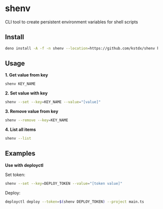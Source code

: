 # shenv

CLI tool to create persistent environment variables for shell scripts

## Install

```sh
deno install -A -f -n shenv --location=https://github.com/kstdx/shenv https://raw.githubusercontent.com/kstdx/shenv/main/main.js
```

## Usage

**1. Get value from key**

```sh
shenv KEY_NAME
```

**2. Set value with key**

```sh
shenv --set --key=KEY_NAME --value="[value]"
```

**3. Remove value from key**

```sh
shenv --remove --key=KEY_NAME
```

**4. List all items**

```sh
shenv --list
```

## Examples

**Use with deployctl**

Set token:

```sh
shenv --set --key=DEPLOY_TOKEN --value="[token value]"
```

Deploy:

```sh
deployctl deploy --token=$(shenv DEPLOY_TOKEN) --project main.ts
```
